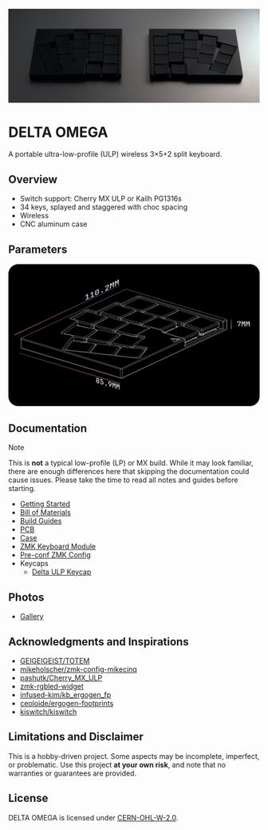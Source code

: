 ![DELTA OMEGA](./gallery/d2.webp)

# DELTA OMEGA

A portable ultra-low-profile (ULP) wireless 3×5+2 split keyboard.


## Overview

- Switch support: Cherry MX ULP or Kailh PG1316s
- 34 keys, splayed and staggered with choc spacing
- Wireless
- CNC aluminum case


## Parameters

![Dimension](./docs/images/dimension.png)


## Documentation

> [!NOTE]
> This is **not** a typical low-profile (LP) or MX build. While it may look familiar, there are enough differences here that skipping the documentation could cause issues. Please take the time to read all notes and guides before starting.

- [Getting Started](./docs/GETTING_STARTED.md)
- [Bill of Materials](./docs/BOM.md)
- [Build Guides](./docs/BUILD_GUIDES.md)
- [PCB](./pcb/README.md)
- [Case](./case/README.md)
- [ZMK Keyboard Module](https://github.com/unspecworks/zmk-keyboard-delta-omega)
- [Pre-conf ZMK Config](https://github.com/unspecworks/zmk-delta-omega)
- Keycaps
  - [Delta ULP Keycap](https://github.com/unspecworks/delta-ulp-keycap)

## Photos


- [Gallery](./gallery/README.md)

## Acknowledgments and Inspirations

- [GEIGEIGEIST/TOTEM](https://github.com/GEIGEIGEIST/TOTEM)
- [mikeholscher/zmk-config-mikecinq](https://github.com/mikeholscher/zmk-config-mikecinq)
- [pashutk/Cherry_MX_ULP](https://github.com/pashutk/Cherry_MX_ULP)
- [zmk-rgbled-widget](https://github.com/caksoylar/zmk-rgbled-widget)
- [infused-kim/kb_ergogen_fp](https://github.com/infused-kim/kb_ergogen_fp)
- [ceoloide/ergogen-footprints](https://github.com/ceoloide/ergogen-footprints)
- [kiswitch/kiswitch](https://github.com/kiswitch/kiswitch)


## Limitations and Disclaimer

This is a hobby-driven project. Some aspects may be incomplete, imperfect, or problematic. Use this project **at your own risk**, and note that no warranties or guarantees are provided.


## License

DELTA OMEGA is licensed under [CERN-OHL-W-2.0](./LICENSE.md).
